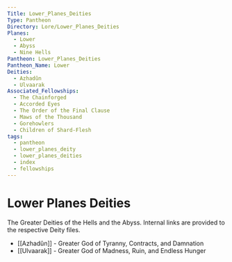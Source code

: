 ```yaml
---
Title: Lower_Planes_Deities
Type: Pantheon
Directory: Lore/Lower_Planes_Deities
Planes:
  - Lower
  - Abyss
  - Nine Hells
Pantheon: Lower_Planes_Deities
Pantheon_Name: Lower
Deities:
  - Azhadûn
  - Ulvaarak
Associated_Fellowships:
  - The Chainforged
  - Accorded Eyes
  - The Order of the Final Clause
  - Maws of the Thousand
  - Gorehowlers
  - Children of Shard-Flesh
tags:
  - pantheon
  - lower_planes_deity
  - lower_planes_deities
  - index
  - fellowships
---
```


# Lower Planes Deities

The Greater Deities of the Hells and the Abyss. Internal links are provided to the respective Deity files.

- [[Azhadûn]] - Greater God of Tyranny, Contracts, and Damnation
- [[Ulvaarak]] - Greater God of Madness, Ruin, and Endless Hunger